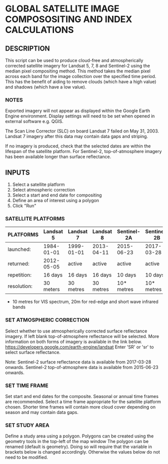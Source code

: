 # GLOBAL SATELLITE IMAGE COMPOSOSITING AND INDEX CALCULATIONS

## DESCRIPTION

This script can be used to produce cloud-free and atmospherically corrected satellite 
imagery for Landsat 5, 7, 8 and Sentinel-2 using the median pixel compositing method. This 
method takes the median pixel across each band for the image collection over the specified
time period. This has the benefit of aiding to remove clouds (which have a high value) and 
shadows (which have a low value).

### NOTES
Exported imagery will not appear as displayed within the Google Earth Engine environment. Display settings will 
need to be set when opened in external software e.g. QGIS.
 
The Scan Line Corrector (SLC) on board Landsat 7 failed on May 31, 2003. Landsat 7 imagery
after this data may contain data gaps and striping.

If no imagery is produced, check that the selected dates are within the lifespan of the 
satellite platform. For Sentinel-2, top-of-atmosphere imagery has been available longer 
than surface reflectance.

## INPUTS
1. Select a satellite platform
2. Select atmospheric correction
3. Select a start and end date for compositing
4. Define an area of interest using a polygon
5. Click "Run"

### SATELLITE PLATFORMS

 PLATFORMS | Landsat 5 | Landsat 7 |  Landsat 8   |  Sentinel-2A | Sentinel-2B                             
-----------|-----------|-----------|--------------|--------------|------------
 launched: | 1984-01-01 | 1999-01-01 | 2013-04-11 | 2015-06-23 | 2017-03-28
 returned: | 2012-05-05 | active | active |  active | active
 repetition: | 16 days | 16 days | 16 days |  10 days | 10 days
 resolution: | 30 meters | 30 metres | 30 metres |  10* metres | 10* metres

* 10 metres for VIS spectrum, 20m for red-edge and short wave infrared bands

### SET ATMOSPHERIC CORRECTION

Select whether to use atmospherically corrected surface reflectance imagery.
If left blank top-of-atmosphere reflectance will be selected.
More information on both forms of imagery is available in the link below.
https://developers.google.com/earth-engine/landsat
Enter 'SR' or 'sr' to select surface reflectance.

Note: Sentinel-2 surface reflectance data is available from 2017-03-28 onwards.
Sentinel-2 top-of-atmosphere data is available from 2015-06-23 onwards.

### SET TIME FRAME

Set start and end dates for the composite. Seasonal or annual time frames are recommended.
Select a time frame appropriate for the satellite platform chosen. Shorter time frames
will contain more cloud cover depending on season and may contain data gaps.

### SET STUDY AREA

Define a study area using a polygon.
Polygons can be created using the geometry tools in the top-left of the map window
The polygon can be renamed (default is geometry). Doing so will require 
that the variable in brackets below is changed accordingly.
Otherwise the values below do not need to be modified.
